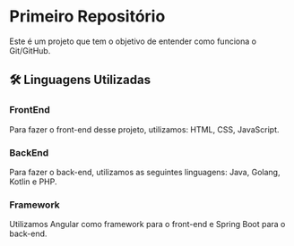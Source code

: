 
# Primeiro Repositório

Este é um projeto que tem o objetivo de entender como funciona o Git/GitHub. 

## 🛠 Linguagens Utilizadas
### FrontEnd
Para fazer o front-end desse projeto, utilizamos: HTML, CSS, JavaScript. 

### BackEnd 
Para fazer o back-end, utilizamos as seguintes linguagens: Java, Golang, Kotlin e PHP.

### Framework
Utilizamos Angular como framework para o front-end e Spring Boot para o back-end.
